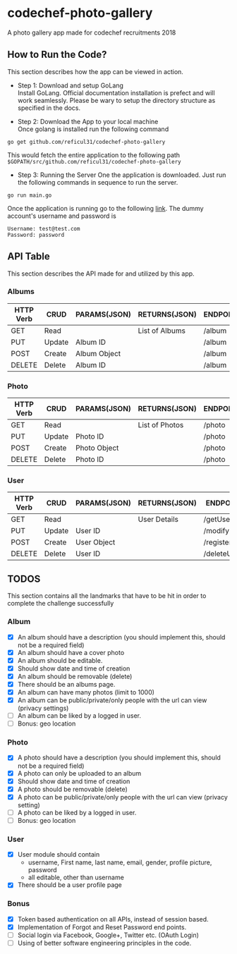 # codechef-photo-gallery
A photo gallery app made for codechef recruitments 2018

## How to Run the Code?
This section describes how the app can be viewed in action.

* Step 1: Download and setup GoLang  
Install GoLang. Official documentation installation is prefect and will work seamlessly. Please be wary to setup the directory structure as specified in the docs.

* Step 2: Download the App to your local machine  
Once golang is installed run the following command  
```
go get github.com/reficul31/codechef-photo-gallery
```
This would fetch the entire application to the following path ```$GOPATH/src/github.com/reficul31/codechef-photo-gallery```

* Step 3: Running the Server
One the application is downloaded. Just run the following commands in sequence to run the server. 
```
go run main.go
```
Once the application is running go to the following [link](http://localhost:8080).
The dummy account's username and password is  
```
Username: test@test.com
Password: password
```

## API Table
This section describes the API made for and utilized by this app.

### Albums
| HTTP Verb | CRUD   | PARAMS(JSON) | RETURNS(JSON)  | ENDPOINT   |
|-----------|--------|--------------|----------------| -----------|
| GET       | Read   |              | List of Albums | /album     |
| PUT       | Update | Album ID     |                | /album     |
| POST      | Create | Album Object |                | /album     |
| DELETE    | Delete | Album ID     |                | /album     |

### Photo 
| HTTP Verb | CRUD   | PARAMS(JSON) | RETURNS(JSON)  | ENDPOINT   |
|-----------|--------|--------------|----------------| -----------|
| GET       | Read   |              | List of Photos | /photo     |
| PUT       | Update | Photo ID     |                | /photo     |
| POST      | Create | Photo Object |                | /photo     |
| DELETE    | Delete | Photo ID     |                | /photo     |

### User
| HTTP Verb | CRUD   | PARAMS(JSON) | RETURNS(JSON)  | ENDPOINT    |
|-----------|--------|--------------|----------------| ------------|
| GET       | Read   |              | User Details   | /getUser    |
| PUT       | Update | User ID      |                | /modifyUser |
| POST      | Create | User Object  |                | /register   |
| DELETE    | Delete | User ID      |                | /deleteUser |

## TODOS
This section contains all the landmarks that have to be hit in order to complete the challenge successfully
### Album  
- [x] An album should have a description (you should implement this, should not be a required field)
- [x] An album should have a cover photo
- [x] An album should be editable.
- [x] Should show date and time of creation
- [x] An album should be removable (delete)
- [x] There should be an albums page.
- [x] An album can have many photos (limit to 1000)
- [x] An album can be public/private/only people with the url can view (privacy settings)
- [ ] An album can be liked by a logged in user.
- [ ] Bonus: geo location
### Photo
- [x] A photo should have a description (you should implement this, should not be a required field)
- [x] A photo can only be uploaded to an album
- [x] Should show date and time of creation
- [x] A photo should be removable (delete)
- [x] A photo can be public/private/only people with the url can view (privacy setting)
- [ ] A photo can be liked by a logged in user.
- [ ] Bonus: geo location
### User
- [x] User module should contain
    - username, First name, last name, email, gender, profile picture, password
    - all editable, other than username
- [x] There should be a user profile page
### Bonus
- [x] Token based authentication on all APIs, instead of session based.
- [x] Implementation of Forgot and Reset Password end points. 
- [ ] Social login via Facebook, Google+, Twitter etc. (OAuth Login)
- [ ] Using of better software engineering principles in the code. 
